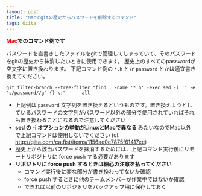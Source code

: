 ```yaml
---
layout: post
title: "Macでgitの歴史からパスワードを削除するコマンド"
tags: Qiita
---
```


**<font color=red>Mac</font>でのコマンド例です**

パスワードを直書きしたファイルをgitで管理してしまっていて、そのパスワードをgitの歴史から抹消したいときに使用できます。
歴史上のすべてのpasswordが空文字に置き換わります。
下記コマンド例の `*.h` とか `password` とかは適宜書き換えてください。

```
git filter-branch --tree-filter "find . -name '*.h' -exec sed -i '' -e 's/password//g' {} \;" -- --all
```

- 上記例は `password` 文字列を置き換えるというものです。置き換えようとしているパスワードの文字列がパスワード以外の部分で使用されていればそれも置き換わることになるので注意してください
- **sed の -i オプションの挙動がLinuxとMacで異なる** みたいなのでMac以外で上記コマンドは使用しないでください (cf. http://qiita.com/catfist/items/1156ae0c7875f61417ee)
- 歴史上から該当パスワードを抹消するためには、上記コマンド実行後にリモートリポジトリに force push する必要があります
- **リポジトリに force push するときは細心の注意を払ってください**
  - コマンド実行後に変な部分が書き換わってないか確認
  - force push するときに他のチームメンバーが作業中ではないか確認
  - できれば以前のリポジトリをバックアップ用に保存しておく



